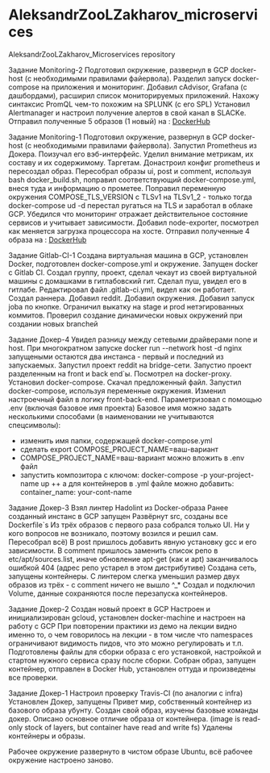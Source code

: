 ﻿# AleksandrZooLZakharov_microservices

AleksandrZooLZakharov_Microservices repository

Задание Monitoring-2
Подготовил окружение, развернул в GCP docker-host (с необходимыми правилами файервола).
Разделил запуск docker-compose на приложения и мониторинг.
Добавил cAdvisor, Grafana (с дашбордами), расширил список мониторируемых приложений.
Нахожу синтаксис PromQL чем-то похожим на SPLUNK (с его SPL)
Установил Alertmanager и настроил получение алертов в свой канал в SLACKе.
Отправил полученные 5 образов (1 новый) на : [DockerHub](https://cloud.docker.com/u/zoolgle/repository/list)

Задание Monitoring-1
Подготовил окружение, развернул в GCP docker-host (с необходимыми правилами файервола).
Запустил Prometheus из Докера. Поизучал его вэб-интерфейс.
Уделил внимание метрикам, их составу и их содержимому. Таргетам.
Донастроил конфиг prometheus и пересоздал образ.
Пересобрал образы ui, post и comment, используя bash docker_build.sh, поправил соответствующий docker-compose.yml, внеся туда и информацию о прометее.
Поправил переменную окружения COMPOSE_TLS_VERSION с TLSv1 на TLSv1_2 - только тогда docker-compose ud -d перестал ругаться на TLS и заработал в облаке GCP.
Убедился что мониторинг отражает действительное состояние сервисов и учитывает зависимости.
Добавил node-exporter, посмотрел как меняется загрузка процессора на хосте.
Отправил полученные 4 образа на : [DockerHub](https://cloud.docker.com/u/zoolgle/repository/list)

Задание Gitlab-CI-1 
Создана виртуальная машина в GCP, установлен Docker, подготовлен docker-compose.yml и окружение. Запущен docker с Gitlab CI. Создал группу, проект, сделал чекаут из своей виртуальной машины с домашками в гитлабовский гит. Сделал пуш, увидел его в гитлабе. Редактировал файл .gitlab-ci.yml, видел как он работает. Создал раннера. Добавил reddit. Добавил окружения. Добавил запуск jobа по кнопке. Ограничил выкатку на stage и prod нетэгированных коммитов. Проверил создание динамически новых окружений при создании новых branchей

Задание Докер-4 
Увидел разницу между сетевыми драйверами none и host. При многократном запуске docker run --network host -d nginx запущеными остаются два инстанса - первый и последний из запускаемых. Запустил проект reddit на bridge-сети. Запустио проект разделенным на front и back end`ы. Посмотрел на docker-proxy. Установил docker-compose. Скачал предложенный файл. Запустил docker-compose, используя переменные окружения. Изменил настроечный файл в логику front-back-end. Параметризовал с помощью .env (включая базовое имя проекта) Базовое имя можно задать несколькими способами (в наименовании не учитываются спецсимволы):

 - изменить имя папки, содержащей docker-compose.yml
 - сделать export COMPOSE_PROJECT_NAME=ваш-вариант
 - COMPOSE_PROJECT_NAME=ваш-вариант можно вложить в .env файл
 - запустить композитора с ключом: docker-compose -p your-project-name up ++ а для контейнеров в .yml файле можно добавить: container_name: your-cont-name

Задание Докер-3 
Взял линтер Hadolint из Docker-образа Ранее созданный инстанс в GCP запущен Развёрнут src, созданы все Dockerfile`s Из трёх образов с первого раза собрался только UI. Ни у кого вопросов не возникало, поэтому возился и решил сам. Пересобрал всё) В post пришлось добавить явную установку gcc и его зависимости. В comment пришлось заменить список репо в etc/apt/sources.list, иначе обновление apt-get (как и apt) заканчивалось ошибкой 404 (адрес репо устарел в этом дистрибутиве) Создана сеть, запущены контейнеры. С линтером слегка уменьшил размер двух образов из трёх - с comment ничего не вышло ^_* Создал и подключил Volume, данные сохраняются после перезапуска контейнеров.

Задание Докер-2 
Создан новый проект в GCP Настроен и инициализирован gcloud, установлен docker-machine и настроен на работу с GCP При повторении практики из демо на лекции видно именно то, о чем говорилось на лекции - в том числе что namespaces ограничивают видимость пидов, что это можно регулировать и т.п. Подготовлены файлы для сборки образа с его установкой, настройкой и стартом нужного сервиса сразу после сборки. Собран образ, запущен контейнер, отправлен в Docker Hub, установлен оттуда и произведены все проверки.

Задание Докер-1 
Настроил проверку Travis-CI (по аналогии с infra) Установлен Докер, запущены Привет мир, собственный контейнер из базового образа убунту. Создан свой образ, изучены базовые команды докер. Описано основное отличие образа от контейнера. (image is read-only stock of layers, but container have read and write fs) Удалены контейнеры и образы.

Рабочее окружение развернуто в чистом образе Ubuntu, всё рабочее окружение настроено заново.
